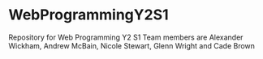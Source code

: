 # WebProgrammingY2S1
Repository for Web Programming Y2 S1
Team members are Alexander Wickham, Andrew McBain, 
Nicole Stewart, Glenn Wright and Cade Brown
